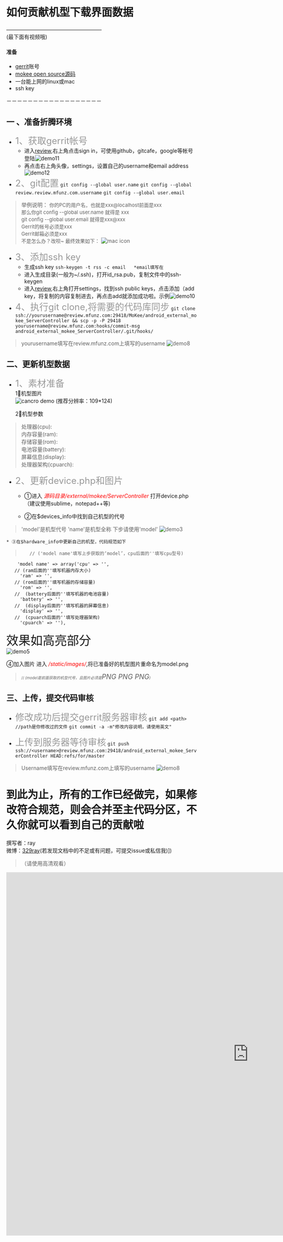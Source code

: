 # 如何贡献机型下载界面数据
 ——————————————————				
 (最下面有视频哦)
#### 准备
* [gerrit](http://review.mfunz.com)账号
* [mokee open source源码](http://github.com/mokee)
* 一台能上网的linux或mac
* ssh key

－－－－－－－－－－－－－－－－－－

##	一 、准备折腾环境
* <font size=5 color=#999999>1、获取gerrit帐号</font>
	* 进入[review](review.mfunz.com),右上角点击sign in，可使用github，gitcafe，google等帐号登陆![demo11](http://7xo4qi.com1.z0.glb.clouddn.com/demo11.tiff)
	* 再点击右上角头像，settings，设置自己的username和email address![demo12](http://7xo4qi.com1.z0.glb.clouddn.com/demo12.tiff)
* <font size=5 color=#999999>2、git配置</font>
	`git config --global user.name`
	`git config --global review.review.mfunz.com.username`
	`git config --global user.email`
	
> 举例说明：
<font size=2>你的PC的用户名，也就是xxx@localhost前面是xxx          
那么你git config --global user.name <username> 就得是 xxx     
git config --global user.email <email>就得是xxx@xxx        
Gerrit的帐号必须是xxx               
Gerrit邮箱必须是xxx 	
不是怎么办？改呗~
最终效果如下：</font>
![mac icon](http://7xo4qi.com1.z0.glb.clouddn.com/example.png)

* <font size=5 color=#999999>3、添加ssh key</font>
  *	生成ssh key
  `ssh-keygen -t rss -c email	*email填写在`
  * 进入生成目录(一般为~/.ssh)，打开id_rsa.pub，复制文件中的ssh-keygen
  *	进入[review](review.mfunz.com),右上角打开settings，找到ssh public keys，点击添加（add key，将复制的内容复制进去，再点击add就添加成功啦。示例![demo10](http://7xo4qi.com1.z0.glb.clouddn.com/demo10.tiff)
* <font size=5 color=#999999>4、执行git clone,将需要的代码库同步</font>
	`git clone ssh://yourusername@review.mfunz.com:29418/MoKee/android_external_mokee_ServerController && scp -p -P 29418 yourusername@review.mfunz.com:hooks/commit-msg android_external_mokee_ServerController/.git/hooks/`
>    yourusername填写在review.mfunz.com上填写的username
>    ![demo8](http://7xo4qi.com1.z0.glb.clouddn.com/demo8.tiff)




##	二、更新机型数据
* <font size=5 color=#999999>1、素材准备</font>	
	 1⃣️机型图片	
	 ![cancro demo](http://7xo4qi.com1.z0.glb.clouddn.com/cancro.png)
	 (推荐分辨率：109*124)

	2⃣️机型参数
>  处理器(cpu):    
   内存容量(ram):		
   存储容量(rom):	
   电池容量(battery):	
   屏幕信息(display):	
   处理器架构(cpuarch):


*  <font size=5 color=#999999>2、更新device.php和图片</font>
	* ①进入</font> <font color=#FF0000>*源码目录/external/mokee/ServerController*</font> 打开device.php（建议使用sublime，notepad++等)
	
	* ②在$devices_info中找到自己机型的代号
>   'model'是机型代号 'name'是机型全称 下步请使用'model'
	![demo3](http://7xo4qi.com1.z0.glb.clouddn.com/demo3.jpg)	
	
	* ③在$hardware_info中更新自己的机型，代码规范如下

>	     // ('model name'填写上步获取的‘model’，cpu后面的''填写cpu型号)
		'model name' => array('cpu' => '',		               
 	   // (ram后面的''填写机器内存大小)         
 	     'ram' => '',	
 	   // (rom后面的''填写机器的存储容量) 			
 	   	 'rom' => '',							   
 	   //  (battery后面的''填写机器的电池容量)		
         'battery' => '',	
       //  (display后面的''填写机器的屏幕信息)	
  	     'display' => '',  	
  	   //  (cpuarch后面的''填写处理器架构)
         'cpuarch' => ''),		
<font size=6>效果如高亮部分</font>         
![demo5](http://7xo4qi.com1.z0.glb.clouddn.com/demo7.tiff)         
         
  ④加入图片	
	进入 <font color=#FF0000>*/static/images/*</font>,将已准备好的机型图片重命名为model.png
>  <font size=1.5>// *(model是前面获取的机型代号，且图片必须是<font size=4>PNG PNG PNG</font>)*</font>

##	三、上传，提交代码审核

* <font size=5 color=#999999>修改成功后提交gerrit服务器审核</font>
`git add <path>		//path是你修改过的文件`
`git commit -a -m"修改内容说明，请使用英文"`

* <font size=5 color=#999999>上传到服务器等待审核</font>	`git push ssh://<username>@review.mfunz.com:29418/android_external_mokee_ServerController HEAD:refs/for/master`
>    Username填写在review.mfunz.com上填写的username
>    ![demo8](http://7xo4qi.com1.z0.glb.clouddn.com/demo8.tiff)
	
# 到此为止，所有的工作已经做完，如果修改符合规范，则会合并至主代码分区，不久你就可以看到自己的贡献啦	
撰写者：ray  
微博：[329ray](http://weibo.com/577551284)(若发现文档中的不足或有问题，可提交issue或私信我)])
>（请使用高清观看）   
<iframe height=960 width=1280 src="http://yuntv.letv.com/bcloud.swf?uu=3ecc23ysgp&vu=a132ce427d&auto_play=1&gpcflag=1" frameborder=0 allowfullscreen></iframe>		

 

 